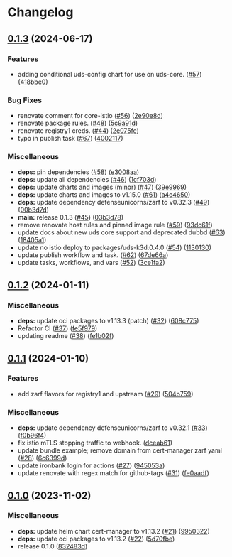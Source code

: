 # Changelog

## [0.1.3](https://github.com/defenseunicorns/uds-package-cert-manager/compare/v0.1.2...v0.1.3) (2024-06-17)


### Features

* adding conditional uds-config chart for use on uds-core. ([#57](https://github.com/defenseunicorns/uds-package-cert-manager/issues/57)) ([418bbe0](https://github.com/defenseunicorns/uds-package-cert-manager/commit/418bbe027bdde232a5e47d19244d09e5adbb718f))


### Bug Fixes

* renovate comment for core-istio ([#56](https://github.com/defenseunicorns/uds-package-cert-manager/issues/56)) ([2e90e8d](https://github.com/defenseunicorns/uds-package-cert-manager/commit/2e90e8dddcb550d4d97b1e870f099c431dacc44b))
* renovate package rules. ([#48](https://github.com/defenseunicorns/uds-package-cert-manager/issues/48)) ([5c9a91d](https://github.com/defenseunicorns/uds-package-cert-manager/commit/5c9a91d1bd71e81794326d2d4ee5251d7cd2a202))
* renovate registry1 creds. ([#44](https://github.com/defenseunicorns/uds-package-cert-manager/issues/44)) ([2e075fe](https://github.com/defenseunicorns/uds-package-cert-manager/commit/2e075fe0d05e152ab08e29f72d59da97c7efec19))
* typo in publish task ([#67](https://github.com/defenseunicorns/uds-package-cert-manager/issues/67)) ([4002117](https://github.com/defenseunicorns/uds-package-cert-manager/commit/4002117f11c4fab8f509b25d147a94badbcbf004))


### Miscellaneous

* **deps:** pin dependencies ([#58](https://github.com/defenseunicorns/uds-package-cert-manager/issues/58)) ([e3008aa](https://github.com/defenseunicorns/uds-package-cert-manager/commit/e3008aaf80005919918d0c200b725d776f03aeeb))
* **deps:** update all dependencies ([#46](https://github.com/defenseunicorns/uds-package-cert-manager/issues/46)) ([1cf703d](https://github.com/defenseunicorns/uds-package-cert-manager/commit/1cf703d25162afdaf99397f2f38d40c26842a2bf))
* **deps:** update charts and images (minor) ([#47](https://github.com/defenseunicorns/uds-package-cert-manager/issues/47)) ([39e9969](https://github.com/defenseunicorns/uds-package-cert-manager/commit/39e9969f0e6e44f38f46c25f474c31ccf8430793))
* **deps:** update charts and images to v1.15.0 ([#61](https://github.com/defenseunicorns/uds-package-cert-manager/issues/61)) ([a4c4650](https://github.com/defenseunicorns/uds-package-cert-manager/commit/a4c4650167651ee46d2ad90fe824e9b0007533e1))
* **deps:** update dependency defenseunicorns/zarf to v0.32.3 ([#49](https://github.com/defenseunicorns/uds-package-cert-manager/issues/49)) ([00b3d7d](https://github.com/defenseunicorns/uds-package-cert-manager/commit/00b3d7dcd5ad7333735e690d12f4be503ba4e3c0))
* **main:** release 0.1.3 ([#45](https://github.com/defenseunicorns/uds-package-cert-manager/issues/45)) ([03b3d78](https://github.com/defenseunicorns/uds-package-cert-manager/commit/03b3d78e4cc0e0f9c694d8b11dc76cb4175be974))
* remove renovate host rules and pinned image rule ([#59](https://github.com/defenseunicorns/uds-package-cert-manager/issues/59)) ([93dc61f](https://github.com/defenseunicorns/uds-package-cert-manager/commit/93dc61fa7a43cc9bce0d873c0fd0079bf7841c2d))
* update docs about new uds core support and deprecated dubbd ([#63](https://github.com/defenseunicorns/uds-package-cert-manager/issues/63)) ([18405a1](https://github.com/defenseunicorns/uds-package-cert-manager/commit/18405a19cd18430d7baa87022c2a167060bd66bf))
* update no istio deploy to packages/uds-k3d:0.4.0 ([#54](https://github.com/defenseunicorns/uds-package-cert-manager/issues/54)) ([1130130](https://github.com/defenseunicorns/uds-package-cert-manager/commit/11301300bd2c25ca3f25d2c33b9e9b0f0f3d1a61))
* update publish workflow and task. ([#62](https://github.com/defenseunicorns/uds-package-cert-manager/issues/62)) ([67de66a](https://github.com/defenseunicorns/uds-package-cert-manager/commit/67de66ab23fc49c27326de0bbfc818b84240ec71))
* update tasks, workflows, and vars ([#52](https://github.com/defenseunicorns/uds-package-cert-manager/issues/52)) ([3ce1fa2](https://github.com/defenseunicorns/uds-package-cert-manager/commit/3ce1fa2df2e42e469686b2c90e2a0814ccdd6b11))

## [0.1.2](https://github.com/defenseunicorns/uds-capability-cert-manager/compare/v0.1.1...v0.1.2) (2024-01-11)


### Miscellaneous

* **deps:** update oci packages to v1.13.3 (patch) ([#32](https://github.com/defenseunicorns/uds-capability-cert-manager/issues/32)) ([608c775](https://github.com/defenseunicorns/uds-capability-cert-manager/commit/608c7759d0769f35943809ea4594fbf62e2e0fed))
* Refactor CI ([#37](https://github.com/defenseunicorns/uds-capability-cert-manager/issues/37)) ([fe5f979](https://github.com/defenseunicorns/uds-capability-cert-manager/commit/fe5f9796c8728c623958fd46850028827ae05657))
* updating readme ([#38](https://github.com/defenseunicorns/uds-capability-cert-manager/issues/38)) ([fe1b02f](https://github.com/defenseunicorns/uds-capability-cert-manager/commit/fe1b02fdb6e60f85592413c6b657477ee3b9076e))

## [0.1.1](https://github.com/defenseunicorns/uds-capability-cert-manager/compare/v0.1.0...v0.1.1) (2024-01-10)


### Features

* add zarf flavors for registry1 and upstream ([#29](https://github.com/defenseunicorns/uds-capability-cert-manager/issues/29)) ([504b759](https://github.com/defenseunicorns/uds-capability-cert-manager/commit/504b759b966f2757015eb6663f94fdccf0631f21))


### Miscellaneous

* **deps:** update dependency defenseunicorns/zarf to v0.32.1 ([#33](https://github.com/defenseunicorns/uds-capability-cert-manager/issues/33)) ([f0b96f4](https://github.com/defenseunicorns/uds-capability-cert-manager/commit/f0b96f41e5a5adf817d3b047f8e87be5d68b0669))
* fix istio mTLS stopping traffic to webhook. ([dceab61](https://github.com/defenseunicorns/uds-capability-cert-manager/commit/dceab61719acac8fdf9ea2999f896784cb485e6a))
* update bundle example; remove domain from cert-manager zarf yaml ([#28](https://github.com/defenseunicorns/uds-capability-cert-manager/issues/28)) ([6c6399d](https://github.com/defenseunicorns/uds-capability-cert-manager/commit/6c6399d8ef566faad16515363e4eb5b86cc6808f))
* update ironbank login for actions ([#27](https://github.com/defenseunicorns/uds-capability-cert-manager/issues/27)) ([945053a](https://github.com/defenseunicorns/uds-capability-cert-manager/commit/945053a329f430921d6038cb9297df6a0273b739))
* update renovate with regex match for github-tags ([#31](https://github.com/defenseunicorns/uds-capability-cert-manager/issues/31)) ([fe0aadf](https://github.com/defenseunicorns/uds-capability-cert-manager/commit/fe0aadf05b0e59d86d6595b401d0a702c22160b1))

## [0.1.0](https://github.com/defenseunicorns/uds-capability-cert-manager/compare/v0.0.2...v0.1.0) (2023-11-02)


### Miscellaneous

* **deps:** update helm chart cert-manager to v1.13.2 ([#21](https://github.com/defenseunicorns/uds-capability-cert-manager/issues/21)) ([9950322](https://github.com/defenseunicorns/uds-capability-cert-manager/commit/9950322ccd7436d23bce47f963a24b0dd2f2f510))
* **deps:** update oci packages to v1.13.2 ([#22](https://github.com/defenseunicorns/uds-capability-cert-manager/issues/22)) ([5d70fbe](https://github.com/defenseunicorns/uds-capability-cert-manager/commit/5d70fbef973e10f504a85421f767afd08449a4b1))
* release 0.1.0 ([832483d](https://github.com/defenseunicorns/uds-capability-cert-manager/commit/832483dc3e1bb048b527518a160c2046dd39b720))
